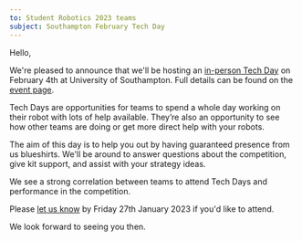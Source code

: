 ```yaml
---
to: Student Robotics 2023 teams
subject: Southampton February Tech Day
---
```


Hello,

We're pleased to announce that we'll be hosting an [in-person Tech Day][event]
on February 4th at University of Southampton. Full details can be found on the [event page][event].

Tech Days are opportunities for teams to spend a whole day working on their
robot with lots of help available. They’re also an opportunity to see how other
teams are doing or get more direct help with your robots.

The aim of this day is to help you out by having guaranteed presence from us
blueshirts. We'll be around to answer questions about the competition, give kit
support, and assist with your strategy ideas.

We see a strong correlation between teams to attend Tech Days and performance in
the competition.

Please [let us know][tech-day-signup] by Friday 27th January 2023 if you'd like to attend.

We look forward to seeing you then.

[event]: https://studentrobotics.org/events/sr2023/southampton-tech-day-february/
[tech-day-signup]: https://forms.gle/xqUxJ6GFqbJfeJdZ9
